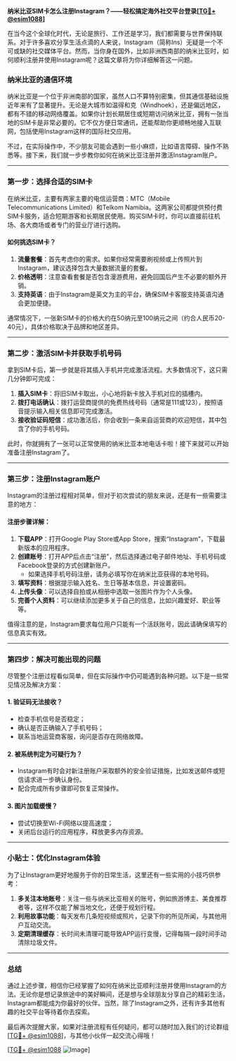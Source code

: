 **纳米比亚SIM卡怎么注册Instagram？——轻松搞定海外社交平台登录[[TG💪+ @esim1088](https://t.me/s/esim1088)]**

在当今这个全球化时代，无论是旅行、工作还是学习，我们都需要与世界保持联系。对于许多喜欢分享生活点滴的人来说，Instagram（简称Ins）无疑是一个不可或缺的社交媒体平台。然而，当你身在国外，比如非洲西南部的纳米比亚时，如何顺利注册并使用Instagram呢？这篇文章将为你详细解答这一问题。

### 纳米比亚的通信环境

纳米比亚是一个位于非洲南部的国家，虽然人口不算特别密集，但其通信基础设施近年来有了显著提升。无论是大城市如温得和克（Windhoek），还是偏远地区，都有不错的移动网络覆盖。如果你计划长期居住或短期访问纳米比亚，拥有一张当地的SIM卡是非常必要的。它不仅方便日常通讯，还能帮助你更顺畅地接入互联网，包括使用Instagram这样的国际社交应用。

不过，在实际操作中，不少朋友可能会遇到一些小麻烦，比如语言障碍、操作不熟悉等。接下来，我们就一步步教你如何在纳米比亚注册并激活Instagram账户。

---

### 第一步：选择合适的SIM卡

在纳米比亚，主要有两家主要的电信运营商：MTC（Mobile Telecommunications Limited）和Telkom Namibia。这两家公司都提供预付费SIM卡服务，适合短期游客和长期居民使用。购买SIM卡时，你可以直接前往机场、各大商场或者专门的营业厅进行选购。

#### 如何挑选SIM卡？

1. **流量套餐**：首先考虑你的需求。如果你经常需要刷视频或上传照片到Instagram，建议选择包含大量数据流量的套餐。
2. **价格透明**：注意查看套餐是否包含漫游费用，避免回国后产生不必要的额外开销。
3. **支持英语**：由于Instagram是英文为主的平台，确保SIM卡客服支持英语沟通会更加便捷。

通常情况下，一张新SIM卡的价格大约在50纳元至100纳元之间（约合人民币20-40元），具体价格取决于品牌和地区差异。

---

### 第二步：激活SIM卡并获取手机号码

拿到SIM卡后，第一步就是将其插入手机并完成激活流程。大多数情况下，这只需几分钟即可完成：

1. **插入SIM卡**：将旧SIM卡取出，小心地将新卡放入手机对应的插槽内。
2. **拨打电话确认**：拨打运营商提供的免费热线号码（通常是111或123），按照语音提示输入相关信息即可完成激活。
3. **接收验证码短信**：成功激活后，你会收到一条来自运营商的欢迎短信，其中包含了你的手机号码。

此时，你就拥有了一张可以正常使用的纳米比亚本地电话卡啦！接下来就可以开始准备注册Instagram了。

---

### 第三步：注册Instagram账户

Instagram的注册过程相对简单，但对于初次尝试的朋友来说，还是有一些需要注意的地方：

#### 注册步骤详解：

1. **下载APP**：打开Google Play Store或App Store，搜索“Instagram”，下载最新版本的应用程序。
2. **创建账号**：打开APP后点击“注册”，然后选择通过电子邮件地址、手机号码或Facebook登录的方式创建新账户。
   - 如果选择手机号码注册，请务必填写你在纳米比亚获得的本地号码。
3. **填写资料**：根据提示输入姓名、生日等基本信息，并设置密码。
4. **上传头像**：可以选择自拍或从相册中选取一张图片作为个人头像。
5. **完善个人资料**：可以继续添加更多关于自己的信息，比如兴趣爱好、职业等等。

值得注意的是，Instagram要求每位用户只能有一个活跃账号，因此请确保填写的信息真实有效。

---

### 第四步：解决可能出现的问题

尽管整个注册过程看似简单，但在实际操作中仍可能遇到各种问题。以下是一些常见情况及解决方案：

#### 1. 验证码无法接收？
- 检查手机信号是否稳定；
- 确认是否正确输入了手机号码；
- 联系当地运营商客服，询问是否存在网络故障。

#### 2. 被系统判定为可疑行为？
- Instagram有时会对新注册账户采取额外的安全验证措施，比如发送邮件或短信请求进一步确认身份。
- 配合完成所有步骤即可恢复正常操作。

#### 3. 图片加载缓慢？
- 尝试切换至Wi-Fi网络以提高速度；
- 关闭后台运行的应用程序，释放更多内存资源。

---

### 小贴士：优化Instagram体验

为了让Instagram更好地服务于你的日常生活，这里还有一些实用的小技巧供参考：

1. **多关注本地账号**：关注一些与纳米比亚相关的账号，例如旅游博主、美食推荐者等，这样不仅能了解当地文化，还便于规划行程。
2. **利用故事功能**：每天发布几条短视频或照片，记录下你的所见所闻，与其他用户互动交流。
3. **定期清理缓存**：长时间未清理可能导致APP运行变慢，记得每隔一段时间手动清除垃圾文件。

---

### 总结

通过上述步骤，相信你已经掌握了如何在纳米比亚顺利注册并使用Instagram的方法。无论你是想记录旅途中的美好瞬间，还是想与全球朋友分享自己的精彩生活，Instagram都能成为你最好的伙伴。当然，除了Instagram之外，还有许多其他有趣的社交平台等待着你去探索。

最后再次提醒大家，如果对注册流程有任何疑问，都可以随时加入我们的讨论群组[[TG💪+ @esim1088](https://t.me/s/esim1088)]，与其他小伙伴一起交流心得哦！

[[TG💪+ @esim1088](https://t.me/s/esim1088) ![Image](https://i.postimg.cc/4NQfJmqS/Snipaste-2025-05-13-00-14-12.png)]